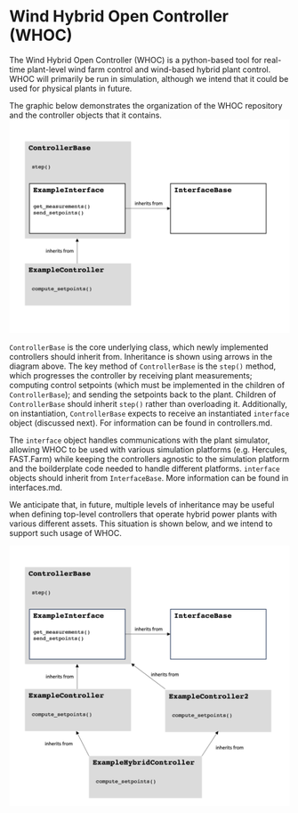 # Wind Hybrid Open Controller (WHOC)

The Wind Hybrid Open Controller (WHOC) is a python-based tool for real-time 
plant-level wind farm control and wind-based hybrid plant control.
WHOC will primarily be run in simulation, although we intend that it could be 
used for physical plants in future. 

The graphic below demonstrates the organization of the WHOC repository and 
the controller objects that it contains.
![](graphics/main_attribution_inheritance.png)

`ControllerBase` is the core underlying class, which newly implemented 
controllers should inherit from. Inheritance is shown using arrows in the 
diagram above. The key method of `ControllerBase` is the `step()` method,
which progresses the controller by receiving plant measurements; computing 
control setpoints (which must be implemented in the children of 
`ControllerBase`); and sending the setpoints back to the plant. Children of 
`ControllerBase` should inherit `step()` rather than overloading it.
Additionally, on instantiation, `ControllerBase` expects to receive an 
instantiated `interface` object (discussed next). For information can be 
found in controllers.md.

The `interface` object handles communications with the plant simulator, 
allowing WHOC to be used with various simulation platforms (e.g. Hercules, 
FAST.Farm) while keeping the controllers agnostic to the simulation platform
and the boilderplate code needed to handle different platforms. `interface` 
objects should inherit from `InterfaceBase`. More information can be found in 
interfaces.md.


We anticipate that, in future, multiple levels of inheritance may be useful 
when defining top-level controllers that operate hybrid power plants with 
various different assets. This situation is shown below, and we intend to 
support such usage of WHOC.

![](graphics/second-level_attribution_inheritance.png)